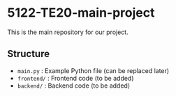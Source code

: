 # 5122-TE20-main-project

This is the main repository for our project.

## Structure
- `main.py` : Example Python file (can be replaced later)
- `frontend/` : Frontend code (to be added)
- `backend/` : Backend code (to be added)
